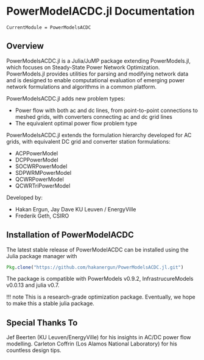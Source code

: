 # PowerModelACDC.jl Documentation

```@meta
CurrentModule = PowerModelsACDC
```

## Overview

PowerModelsACDC.jl is a Julia/JuMP package extending PowerModels.jl, which focuses on Steady-State Power Network Optimization. PowerModels.jl provides utilities for parsing and modifying network data and is designed to enable computational evaluation of emerging power network formulations and algorithms in a common platform.

PowerModelsACDC.jl adds new problem types:
- Power flow with both ac and dc lines, from point-to-point connections to meshed grids, with converters connecting ac and dc grid lines
- The equivalent optimal power flow problem type

PowerModelsACDC.jl extends the formulation hierarchy developed for AC grids, with equivalent DC grid and converter station formulations:
- ACPPowerModel
- DCPPowerModel
- SOCWRPowerModel
- SDPWRMPowerModel
- QCWRPowerModel
- QCWRTriPowerModel

Developed by:
- Hakan Ergun, Jay Dave KU Leuven / EnergyVille
- Frederik Geth, CSIRO


## Installation of PowerModelACDC

The latest stable release of PowerModelACDC can be installed using the Julia package manager with

```julia
Pkg.clone("https://github.com/hakanergun/PowerModelsACDC.jl.git")
```
The package is compatible with PowerModels v0.9.2, InfrastrucureModels v0.0.13 and julia v0.7.

!!! note
    This is a research-grade optimization package. Eventually, we hope to make this a
    stable julia package.


## Special Thanks To
Jef Beerten (KU Leuven/EnergyVille) for his insights in AC/DC power flow modelling.
Carleton Coffrin (Los Alamos National Laboratory) for his countless design tips.  
